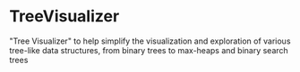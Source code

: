 # TreeVisualizer
"Tree Visualizer" to help simplify the visualization and exploration of various tree-like data structures, from binary trees to max-heaps and binary search trees
